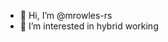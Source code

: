- 👋 Hi, I’m @mrowles-rs
- 👀 I’m interested in hybrid working

<!---
mrowles-rs/mrowles-rs is a ✨ special ✨ repository because its `README.md` (this file) appears on your GitHub profile.
You can click the Preview link to take a look at your changes.
--->
